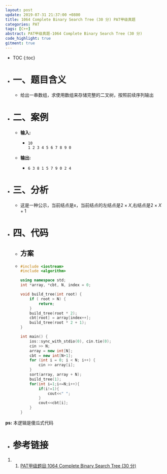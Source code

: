 ```yaml
---
layout: post
update: 2019-07-31 21:37:00 +0800
title: 1064 Complete Binary Search Tree (30 分) PAT甲级真题
categories: PAT
tags: [C++]
abstract: PAT甲级真题-1064 Complete Binary Search Tree (30 分)
code_highlight: true
gitment: true
---
```

* TOC
{:toc}
* # 一、题目含义

    * 给出一串数组，求使用数组来存储完整的二叉树，按照前续序列输出
* # 二、案例
  
    * **输入:**    
        *   ```none
            10
            1 2 3 4 5 6 7 8 9 0
            ```
    * **输出:** 
        *   ```none
            6 3 8 1 5 7 9 0 2 4
            ```
* # 三、分析
    * 这是一种公示，当前结点是x，当前结点的左结点是$2\times X$,右结点是$2\times X+1$
* # 四、代码
  
    *   ## 方案
    *   ```cpp
        #include <iostream>
        #include <algorithm>
        
        using namespace std;
        int *array, *cbt, N, index = 0;
        
        void build_tree(int root) {
            if ( root > N) {
                return;
            }
            build_tree(root * 2);
            cbt[root] = array[index++];
            build_tree(root * 2 + 1);
        }
        
        int main() {
            ios::sync_with_stdio(0), cin.tie(0);
            cin >> N;
            array = new int[N];
            cbt = new int[N+1];
            for (int i = 0; i < N; i++) {
                cin >> array[i];
            }
            sort(array, array + N);
            build_tree(1);
            for(int i=1;i<=N;i++){
                if(i!=1){
                    cout<<" ";
                }
                cout<<cbt[i];
            }
        }
        ```

**ps:** 本逻辑是傻瓜式代码
* # 参考链接

1. 1. [PAT甲级题目:1064 Complete Binary Search Tree (30 分)](https://pintia.cn/problem-sets/994805342720868352/problems/994805407749357568)